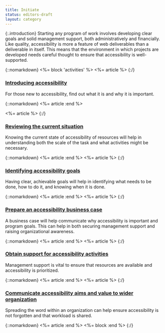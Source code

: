 ```yaml
---
title: Initiate
status: editors-draft
layout: category
---
```


{:.introduction}
Starting any program of work involves developing clear goals and solid management support, both administratively and financially. Like quality, accessibility is more a feature of web deliverables than a deliverable in itself. This means that the environment in which projects are developed needs careful thought to ensure that accessibility is well-supported.

{::nomarkdown}
<%= block 'activities' %>
<%= article %>
{:/}

### [Introducing accessibility](introducing.html)

For those new to accessibility, find out what it is and why it is important.

{::nomarkdown}
<%= article :end %>

<%= article %>
{:/}

### [Reviewing the current situation](review_situation.html)

Knowing the current state of accessibility of resources will help in understanding both the scale of the task and what activities might be necessary.

{::nomarkdown}
<%= article :end %>
<%= article %>
{:/}

### [Identifying accessibility goals](identify_goals.html)

Having clear, achievable goals will help in identifying what needs to be done, how to do it, and knowing when it is done.

{::nomarkdown}
<%= article :end %>
<%= article %>
{:/}

### [Prepare an accessibility business case](business_case.html)

A business case will help communicate why accessibility is important and program goals. This can help in both securing management support and raising organizational awareness.

{::nomarkdown}
<%= article :end %>
<%= article %>
{:/}

### [Obtain support for accessibility activities](obtain_support.html)

Management support is vital to ensure that resources are available and accessibility is prioritized.

{::nomarkdown}
<%= article :end %>
<%= article %>
{:/}

### [Communicate accessibility aims and value to wider organization](communicate.html)

Spreading the word within an organization can help ensure accessibility is not forgotten and that workload is shared.

{::nomarkdown}
<%= article :end %>
<%= block :end %>
{:/}
